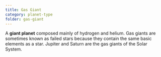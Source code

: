```yaml
---
title: Gas Giant
category: planet-type
folder: gas-giant
---
```


A **giant planet** composed mainly of hydrogen and helium. Gas giants are sometimes known as failed stars because they contain the same basic elements as a star. Jupiter and Saturn are the gas giants of the Solar System.